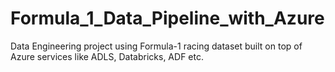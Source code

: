 # Formula_1_Data_Pipeline_with_Azure
Data Engineering project using Formula-1 racing dataset built on top of Azure services like ADLS, Databricks, ADF etc.
